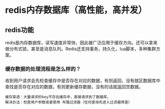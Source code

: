 # redis内存数据库（高性能，高并发）

## redis功能

redis是内存数据库，读写速度非常快，因此被广泛应用于缓存方向。还可以拿来做分布式锁，甚至是消息队列。Redis还支持事务，持久化，lua脚本，多种集群方案。

### 缓存数据的处理流程是怎么样的？

收到用户请求会先检查缓存中是否存在对应的数据，有则返回，没有就区数据库中查找是否存在对应的数据，有则更新缓存数据，没有的话就返回空数据。



```text
缓存穿透：大量请求的key不存在缓存中，直接请求到了数据库，
解决办法：检查用户参数或者使用 布隆过滤器（任何查询先进入过滤器筛查）
```





